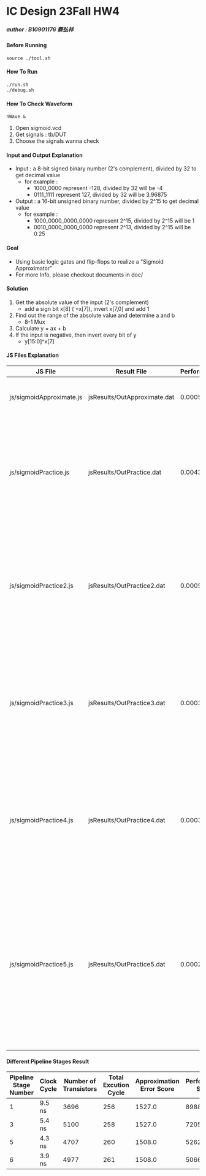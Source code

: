 # IC Design 23Fall HW4
##### author : B10901176 蔡弘祥

#### Before Running
```shell
source ./tool.sh
```

#### How To Run
```shell
./run.sh
./debug.sh
```

#### How To Check Waveform
```shell
nWave &
```
1. Open sigmoid.vcd
2. Get signals : tb/DUT
3. Choose the signals wanna check

#### Input and Output Explanation
* Input : a 8-bit signed binary number (2's complement), divided by 32 to get decimal value
  * for example :
    * 1000_0000 represent -128, divided by 32 will be -4
    * 0111_1111 represent  127, divided by 32 will be 3.96875
* Output : a 16-bit unsigned binary number, divided by 2^15 to get decimal value
  * for example :
    * 1000_0000_0000_0000 represent 2^15, divided by 2^15 will be 1
    * 0010_0000_0000_0000 represent 2^13, divided by 2^15 will be 0.25

#### Goal
* Using basic logic gates and flip-flops to realize a "Sigmoid Approximator"
* For more Info, please checkout documents in doc/

#### Solution
1. Get the absolute value of the input (2's complement)
   * add a sign bit x[8] ( =x[7]), invert x[7,0] and add 1
2. Find out the range of the absolute value and determine a and b
   * 8-1 Mux
3. Calculate y = ax + b
4. If the input is negative, then invert every bit of y
   * y[15:0]^x[7]

#### JS Files Explanation
|JS File                  |Result File                  |Performance |Explanation                                        |
|-------------------------|-----------------------------|------------|---------------------------------------------------|
|js/sigmoidApproximate.js |jsResults/OutApproximate.dat |0.000546 |directly use secant lines to approximate on [-4,4] |
|js/sigmoidPractice.js    |jsResults/OutPractice.dat    |0.004392 |1. use the absolute value (if negative, invert bits) <br /> 2. use secant lines to approximate on [0,4] <br /> 3. if input is negative, invert output bits|
|js/sigmoidPractice2.js   |jsResults/OutPractice2.dat   |0.000537 |1. use the absolute value (if negative, invert bits and add 1) <br /> 2. use secant lines to approximate on [0,4] <br /> 3. if input is negative, invert output bits|
|js/sigmoidPractice3.js   |jsResults/OutPractice3.dat   |0.000302 |1. use the absolute value (if negative, invert bits and add 1) <br /> 2. use self-defined constants to approximate on [0,4] <br /> 3. if input is negative, invert output bits|
|js/sigmoidPractice4.js   |jsResults/OutPractice4.dat   |0.000300 |1. use the absolute value (if negative, invert bits and add 1) <br /> 2. use self-defined constants to approximate on [0,4] <br /> 3. if input is negative, invert output bits|
|js/sigmoidPractice5.js   |jsResults/OutPractice5.dat   |0.000280 |1. use the absolute value (if negative, invert bits and add 1) <br /> 2. use self-defined constants to approximate on [0,4] <br /> 3. if input is negative, invert output bits <br /> 4. if negative, y[3:0] = 1011, if positive, y[3:0] = 0011|

#### Different Pipeline Stages Result
|Pipeline Stage Number |Clock Cycle |Number of Transistors |Total Excution Cycle |Approximation Error Score |Performance Score |
|----------------------|------------|----------------------|---------------------|--------------------------|------------------|
|1                     |9.5 ns      |3696                  |256                  |1527.0                    |8988672.0         |
|3                     |5.4 ns      |5100                  |258                  |1527.0                    |7205320.0         |
|5                     |4.3 ns      |4707                  |260                  |1508.0                    |5262426.0         |
|6                     |3.9 ns      |4977                  |261                  |1508.0                    |5066088.3         |